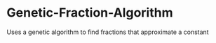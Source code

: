 # Genetic-Fraction-Algorithm
Uses a genetic algorithm to find fractions that approximate a constant
